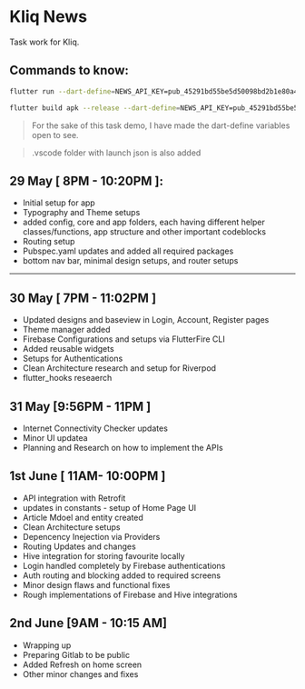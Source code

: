 # Kliq News

Task work for Kliq.

## Commands to know:

```bash
flutter run --dart-define=NEWS_API_KEY=pub_45291bd55be5d50098bd2b1e80a4a46345551
```

```bash
flutter build apk --release --dart-define=NEWS_API_KEY=pub_45291bd55be5d50098bd2b1e80a4a46345551
```

> For the sake of this task demo, I have made the dart-define variables open to see.

> .vscode folder with launch json is also added

## 29 May [ 8PM - 10:20PM ]:

- Initial setup for app
- Typography and Theme setups
- added config, core and app folders, each having different helper classes/functions, app structure and other important codeblocks
- Routing setup
- Pubspec.yaml updates and added all required packages
- bottom nav bar, minimal design setups, and router setups

---

## 30 May [ 7PM - 11:02PM ]

- Updated designs and baseview in Login, Account, Register pages
- Theme manager added
- Firebase Configurations and setups via FlutterFire CLI
- Added reusable widgets
- Setups for Authentications
- Clean Architecture research and setup for Riverpod
- flutter_hooks reseaerch

## 31 May [9:56PM - 11PM ]

- Internet Connectivity Checker updates
- Minor UI updatea
- Planning and Research on how to implement the APIs

## 1st June [ 11AM- 10:00PM ]

- API integration with Retrofit
- updates in constants - setup of Home Page UI
- Article Mdoel and entity created
- Clean Architecture setups
- Depencency Inejection via Providers
- Routing Updates and changes
- Hive integration for storing favourite locally
- Login handled completely by Firebase authentications
- Auth routing and blocking added to required screens
- Minor design flaws and functional fixes
- Rough implementations of Firebase and Hive integrations

## 2nd June [9AM - 10:15 AM]

- Wrapping up
- Preparing Gitlab to be public
- Added Refresh on home screen
- Other minor changes and fixes
